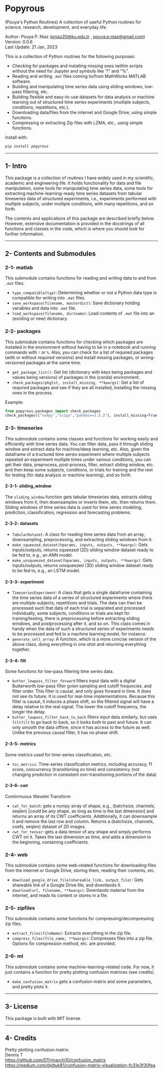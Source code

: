 # Popyrous

(Pouya's Python Routines) A collection of useful Python routines for science, research, development, and everyday life.

Author: Pouya P. Niaz (<pniaz20@ku.edu.tr> , <pouya.p.niaz@gmail.com>)  
Version: 0.0.6  
Last Update: 21 Jan, 2023

This is a collection of Python routines for the following purposes:

- Checking for packages and installing missing ones iwithin scripts without the need for Jupyter and symbols like "!" and "%".
- Reading and writing `.mat` files coming to/from MathWorks MATLAB software.
- Building and manipulating time series data using sliding windows, low-pass filtering, etc.
- Building flexible and easy-to-use datasets for data analysis or machine learning out of structured time series experiments (multiple subjects, conditions, repetitions, etc.).
- Downloading data/files from the internet and Google Drive, using simple functions.
- Compressing or extracting Zip files with LZMA, etc., using simple functions.

Install with:

```bash
pip install popyrous
```

-------------------------------------------------------------

## 1- Intro

This package is a collection of routines I have widely used in my scientific, academic and engineering life.
It holds functionality for data and file manipulation, some tools for manipulating time series data,
some tools for extracting machine-learning-ready time series datasets from tabular timeseries data of structured experiments,
i.e., experiments performed with multiple subjects, under multiple conditions, with many repetitions, and so forth.

The contents and applications of this package are described briefly below. However, extensive documentation is provided in the docstrings of
all functions and classes in the code, which is where you should look for further information.

-------------------------------------------------------------

## 2- Contents and Submodules

### 2-1- matlab

This submodule contains functions for reading and writing data to and from `.mat` files.

- `type_compatible(typ)`: Determining whether or not a Python data type is compatible for writing into `.mat` files.
- `save_workspace(filename, masterdict)`: Save dictionary holding variables and data into `.mat` file.
- `load_workspace(filename, dictname)`: Load contents of `.mat` file into an (existing or new) dictionary.

### 2-2- packages

This submodule contains functions for checking which packages are installed in the environment without having to be in a notebook and running commands with `!` or `%`.
Also, you can check for a list of required packages (with or without required versions) and install missing packages, or wrong-versioned packages at the same time.

- `get_package_list()`: Get list (dictionary with keys being packages and values being versions) of packages in the (conda) environment.
- `check_packages(pkglst, install_missing, **kwargs)`: Get a list of required packages and see if they are all installed, installing the missing ones in the process.

Example:

```python
from popyrous.packages import check_packages
check_packages(["numpy","scipy","pandas==1.5.2"], install_missing=True, reinstall_wrong_versions=True)
```

### 2-3- timeseries

This submodule contains some classes and functions for working easily and efficiently with time series data.
You can filter data, pass it through sliding window and extract data for machine/deep learning, etc.
Also, given the dataframe of a tructured time series experiment where multiple subjects repeated an experiment
multiple times under various conditions, you can get their data, preprocess, post-process, filter, extract sliding window, etc.
and then keep some subjects, conditions, or trials for training and the rest for testing (for data analysis or machine learning), and so forth.

#### 2-3-1- sliding_window

The `sliding_window` function gets tabular timeseries data, extracts sliding windows from it, then downsamples or inverts them, etc. then returns them.
Sliding windows of time series data is used for time series modeling, prediction, classification, regression and forecasting problems.

#### 2-3-2- datasets

- `TabularDataset`: A class for reading time series data from an array, downsampling, preprocessing, and extracting sliding windows from it.
- `make_squeezed_dataset(hparams, inputs, outputs, **kwargs)`: Gets inputs/outputs, returns squeezed (2D) sliding window dataset ready to be fed to, e.g., an ANN model.
- `make_unsqueezed_dataset(hparams, inputs, outputs, **kwargs)`: Gets inputs/outputs, returns unsqueezed (3D) sliding window dataset ready to be fed to, e.g., an LSTM model.

#### 2-3-3- experiment

- `TimeseriesExperiment`: A class that gets a single dataframe containing the time series data of a series of structured experiments where
  there are multiple subjects, repetitions and trials. The data can then be processed such that data of each trial is separated and processed individually,
  some subjects, conditions or trials are kept for training/testing, there is preprocessing before extracting sliding windows, and postprocessing after it,
  and so on. This class comes in handy when the data of such a structured series of experiments needs to be processed and fed to a machine learning model, for instance.
- `generate_cell_array`: A function, which is a more concise version of the above class, doing everything in one shot and returning everything together.

#### 2-3-4- filt

Some functions for low-pass filtering time series data.

- `butter_lowpass_filter_forward` filters input data with a digital Butterworth low-pass filter gvien sampling and cutoff frequncies, and filter order.
  This filter is causal, and only goes forward in time. It does not see its future. It is used for real-time implementations.
  Because this filter is causal, it induces a phase shift, so the filtered signal will have a delay relative to the real signal.
  The lower the cutoff frequency, the longer the delay.
- `butter_lowpass_filter_back_to_back` filters input data similarly, but uses `filtfilt` to go back to back, so it looks both to past and future.
  It can only smooth the data offline, since it has access to the future as well. Unlike the previous causal filter, it has no phase shift.

#### 2-3-5- metrics

Some metrics used for time-series classification, etc.

- `tsc_metrics`: Time-series classification metrics, including accuracy, f1 score, concurrency (transitioning on time) and consistency (not changing prediction in consistent non-transitioning portions of the data)

#### 2-3-6- cwt

Continmuous Wavelet Transform

- `cwt_for_batch`: gets a numpy array of shape, e.g., (batchsize, channels, seqlen) [could be any shape, as long as time is the last dimension]
  and returns an array of its CWT coefficients.
  Additionally, it can downsample it and remove the last row and column. Returns a (batchsize, channels, coefs, seqlen) dataset of 2D images.
- `cwt_for_tensor`: gets a data tensor of any shape and simply performs CWT on it. Takes the last dimension as time, and adds a dimension
  to the beginning, containing coefficients.

### 2-4- web

This submodule contains some web-related functions for downloading files from the internet or Google Drive, storing them, reading their contents, etc.

- `download_google_drive_file(shareable_link, output_file)`: Gets shareable link of a Google Drive file, and downlaods it.
- `download(url, filename, **kwargs)`: Downlaods material from the internet, and reads its content or stores in a file.

### 2-5- zipfiles

This submodule contains some functions for compressing/decompressing zip files.

- `extract_files(fileName)`: Extracts everything in the zip file.
- `compress_files(file_name, **kwargs)`: Compresses files into a zip file. Options for compression method, etc. are provided.

### 2-6- ml

This submodule contains some machine-learning-related code. For now, it just contains a function for pretty plotting confusion matrices (see credits).

- `make_confusion_matrix` gets a confusion matrix and some parameters, and pretty plots it.

-------------------------------------------------------------

## 3- License

This package is built with MIT license.

-------------------------------------------------------------

## 4- Credits

Pretty plotting confusion matrix:  
Dennis T  
<https://github.com/DTrimarchi10/confusion_matrix>  
<https://medium.com/@dtuk81/confusion-matrix-visualization-fc31e3f30fea>
